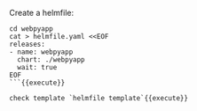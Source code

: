 Create a helmfile:

```
cd webpyapp
cat > helmfile.yaml <<EOF
releases:
- name: webpyapp
  chart: ./webpyapp
  wait: true
EOF
```{{execute}}

check template `helmfile template`{{execute}}